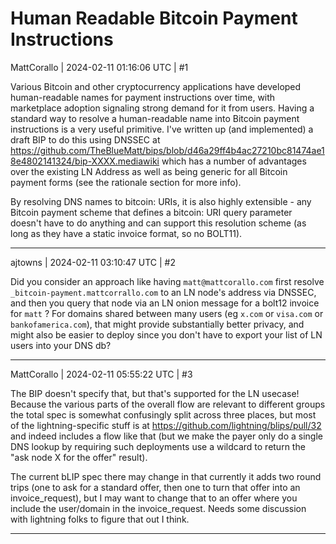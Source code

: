 # Human Readable Bitcoin Payment Instructions

MattCorallo | 2024-02-11 01:16:06 UTC | #1

Various Bitcoin and other cryptocurrency applications have developed human-readable names for payment instructions over time, with marketplace adoption signaling strong demand for it from users. Having a standard way to resolve a human-readable name into Bitcoin payment instructions is a very useful primitive. I've written up (and implemented) a draft BIP to do this using DNSSEC at https://github.com/TheBlueMatt/bips/blob/d46a29ff4b4ac27210bc81474ae18e4802141324/bip-XXXX.mediawiki which has a number of advantages over the existing LN Address as well as being generic for all Bitcoin payment forms (see the rationale section for more info).

By resolving DNS names to bitcoin: URIs, it is also highly extensible - any Bitcoin payment scheme that defines a bitcoin: URI query parameter doesn't have to do anything and can support this resolution scheme (as long as they have a static invoice format, so no BOLT11).

-------------------------

ajtowns | 2024-02-11 03:10:47 UTC | #2

Did you consider an approach like having `matt@mattcorallo.com` first resolve `_bitcoin-payment.mattcorrallo.com` to an LN node's address via DNSSEC, and then you query that node via an LN onion message for a bolt12 invoice for `matt` ? For domains shared between many users (eg `x.com` or `visa.com` or `bankofamerica.com`), that might provide substantially better privacy, and might also be easier to deploy since you don't have to export your list of LN users into your DNS db?

-------------------------

MattCorallo | 2024-02-11 05:55:22 UTC | #3

The BIP doesn't specify that, but that's supported for the LN usecase! Because the various parts of the overall flow are relevant to different groups the total spec is somewhat confusingly split across three places, but most of the lightning-specific stuff is at https://github.com/lightning/blips/pull/32 and indeed includes a flow like that (but we make the payer only do a single DNS lookup by requiring such deployments use a wildcard to return the "ask node X for the offer" result).

The current bLIP spec there may change in that currently it adds two round trips (one to ask for a standard offer, then one to turn that offer into an invoice_request), but I may want to change that to an offer where you include the user/domain in the invoice_request. Needs some discussion with lightning folks to figure that out I think.

-------------------------

